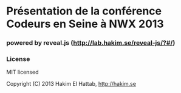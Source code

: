 # Présentation de la conférence Codeurs en Seine à NWX 2013

### powered by reveal.js (http://lab.hakim.se/reveal-js/?#/)


### License

MIT licensed

Copyright (C) 2013 Hakim El Hattab, http://hakim.se


